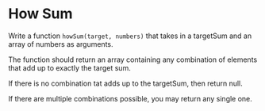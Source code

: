 # How Sum
Write a function `howSum(target, numbers)` that takes in a targetSum and an array of numbers as arguments.

The function should return an array containing any combination of elements that add up to exactly the target sum.

If there is no combination tat adds up to the targetSum, then return null.

If there are multiple combinations possible, you may return any single one.